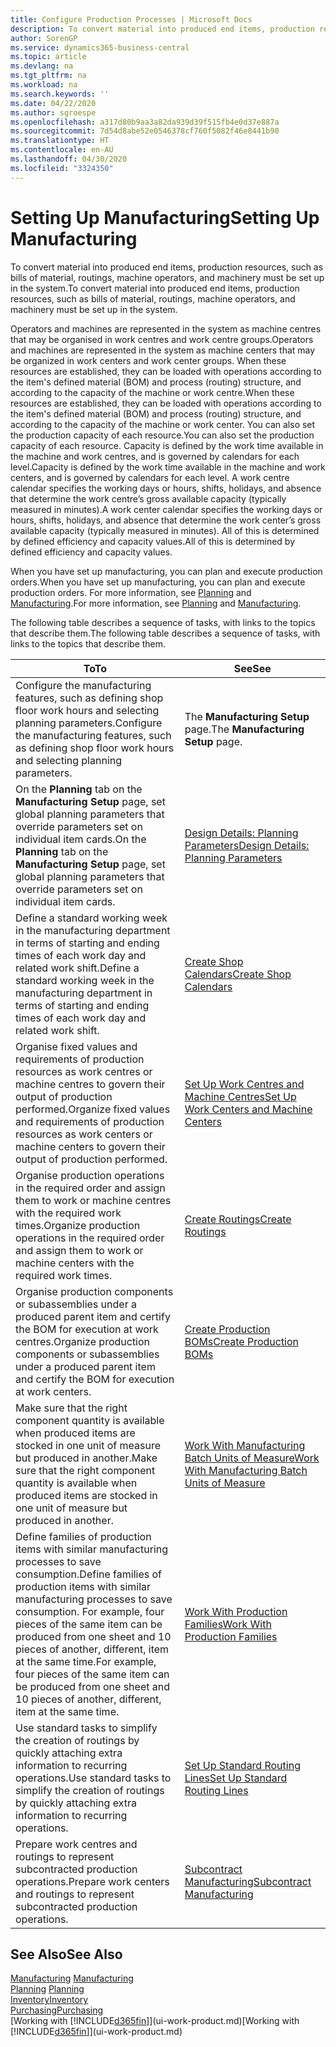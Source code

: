 ```yaml
---
title: Configure Production Processes | Microsoft Docs
description: To convert material into produced end items, production resources, such as bills of material, routings, machine operators, and machinery must be set up in the system.
author: SorenGP
ms.service: dynamics365-business-central
ms.topic: article
ms.devlang: na
ms.tgt_pltfrm: na
ms.workload: na
ms.search.keywords: ''
ms.date: 04/22/2020
ms.author: sgroespe
ms.openlocfilehash: a317d80b9aa3a82da939d39f515fb4e0d37e887a
ms.sourcegitcommit: 7d54d8abe52e0546378cf760f5082f46e8441b90
ms.translationtype: HT
ms.contentlocale: en-AU
ms.lasthandoff: 04/30/2020
ms.locfileid: "3324350"
---
```

# <a name="setting-up-manufacturing"></a><span data-ttu-id="f8efa-103">Setting Up Manufacturing</span><span class="sxs-lookup"><span data-stu-id="f8efa-103">Setting Up Manufacturing</span></span>
<span data-ttu-id="f8efa-104">To convert material into produced end items, production resources, such as bills of material, routings, machine operators, and machinery must be set up in the system.</span><span class="sxs-lookup"><span data-stu-id="f8efa-104">To convert material into produced end items, production resources, such as bills of material, routings, machine operators, and machinery must be set up in the system.</span></span>

<span data-ttu-id="f8efa-105">Operators and machines are represented in the system as machine centres that may be organised in work centres and work centre groups.</span><span class="sxs-lookup"><span data-stu-id="f8efa-105">Operators and machines are represented in the system as machine centers that may be organized in work centers and work center groups.</span></span> <span data-ttu-id="f8efa-106">When these resources are established, they can be loaded with operations according to the item's defined material (BOM) and process (routing) structure, and according to the capacity of the machine or work centre.</span><span class="sxs-lookup"><span data-stu-id="f8efa-106">When these resources are established, they can be loaded with operations according to the item's defined material (BOM) and process (routing) structure, and according to the capacity of the machine or work center.</span></span> <span data-ttu-id="f8efa-107">You can also set the production capacity of each resource.</span><span class="sxs-lookup"><span data-stu-id="f8efa-107">You can also set the production capacity of each resource.</span></span> <span data-ttu-id="f8efa-108">Capacity is defined by the work time available in the machine and work centres, and is governed by calendars for each level.</span><span class="sxs-lookup"><span data-stu-id="f8efa-108">Capacity is defined by the work time available in the machine and work centers, and is governed by calendars for each level.</span></span> <span data-ttu-id="f8efa-109">A work centre calendar specifies the working days or hours, shifts, holidays, and absence that determine the work centre’s gross available capacity (typically measured in minutes).</span><span class="sxs-lookup"><span data-stu-id="f8efa-109">A work center calendar specifies the working days or hours, shifts, holidays, and absence that determine the work center’s gross available capacity (typically measured in minutes).</span></span> <span data-ttu-id="f8efa-110">All of this is determined by defined efficiency and capacity values.</span><span class="sxs-lookup"><span data-stu-id="f8efa-110">All of this is determined by defined efficiency and capacity values.</span></span>  

<span data-ttu-id="f8efa-111">When you have set up manufacturing, you can plan and execute production orders.</span><span class="sxs-lookup"><span data-stu-id="f8efa-111">When you have set up manufacturing, you can plan and execute production orders.</span></span> <span data-ttu-id="f8efa-112">For more information, see [Planning](production-planning.md) and [Manufacturing](production-manage-manufacturing.md).</span><span class="sxs-lookup"><span data-stu-id="f8efa-112">For more information, see [Planning](production-planning.md) and [Manufacturing](production-manage-manufacturing.md).</span></span>  



 <span data-ttu-id="f8efa-113">The following table describes a sequence of tasks, with links to the topics that describe them.</span><span class="sxs-lookup"><span data-stu-id="f8efa-113">The following table describes a sequence of tasks, with links to the topics that describe them.</span></span>   

|<span data-ttu-id="f8efa-114">**To**</span><span class="sxs-lookup"><span data-stu-id="f8efa-114">**To**</span></span>|<span data-ttu-id="f8efa-115">**See**</span><span class="sxs-lookup"><span data-stu-id="f8efa-115">**See**</span></span>|  
|------------|-------------|  
|<span data-ttu-id="f8efa-116">Configure the manufacturing features, such as defining shop floor work hours and selecting planning parameters.</span><span class="sxs-lookup"><span data-stu-id="f8efa-116">Configure the manufacturing features, such as defining shop floor work hours and selecting planning parameters.</span></span>|<span data-ttu-id="f8efa-117">The **Manufacturing Setup** page.</span><span class="sxs-lookup"><span data-stu-id="f8efa-117">The **Manufacturing Setup** page.</span></span>|
|<span data-ttu-id="f8efa-118">On the **Planning** tab on the **Manufacturing Setup** page, set global planning parameters that override parameters set on individual item cards.</span><span class="sxs-lookup"><span data-stu-id="f8efa-118">On the **Planning** tab on the **Manufacturing Setup** page, set global planning parameters that override parameters set on individual item cards.</span></span>|[<span data-ttu-id="f8efa-119">Design Details: Planning Parameters</span><span class="sxs-lookup"><span data-stu-id="f8efa-119">Design Details: Planning Parameters</span></span>](design-details-planning-parameters.md)|
|<span data-ttu-id="f8efa-120">Define a standard working week in the manufacturing department in terms of starting and ending times of each work day and related work shift.</span><span class="sxs-lookup"><span data-stu-id="f8efa-120">Define a standard working week in the manufacturing department in terms of starting and ending times of each work day and related work shift.</span></span>|[<span data-ttu-id="f8efa-121">Create Shop Calendars</span><span class="sxs-lookup"><span data-stu-id="f8efa-121">Create Shop Calendars</span></span>](production-how-to-create-work-center-calendars.md)|  
|<span data-ttu-id="f8efa-122">Organise fixed values and requirements of production resources as work centres or machine centres to govern their output of production performed.</span><span class="sxs-lookup"><span data-stu-id="f8efa-122">Organize fixed values and requirements of production resources as work centers or machine centers to govern their output of production performed.</span></span>|[<span data-ttu-id="f8efa-123">Set Up Work Centres and Machine Centres</span><span class="sxs-lookup"><span data-stu-id="f8efa-123">Set Up Work Centers and Machine Centers</span></span>](production-how-to-set-up-work-and-machine-centers.md)|
|<span data-ttu-id="f8efa-124">Organise production operations in the required order and assign them to work or machine centres with the required work times.</span><span class="sxs-lookup"><span data-stu-id="f8efa-124">Organize production operations in the required order and assign them to work or machine centers with the required work times.</span></span>|[<span data-ttu-id="f8efa-125">Create Routings</span><span class="sxs-lookup"><span data-stu-id="f8efa-125">Create Routings</span></span>](production-how-to-create-routings.md)|
|<span data-ttu-id="f8efa-126">Organise production components or subassemblies under a produced parent item and certify the BOM for execution at work centres.</span><span class="sxs-lookup"><span data-stu-id="f8efa-126">Organize production components or subassemblies under a produced parent item and certify the BOM for execution at work centers.</span></span>|[<span data-ttu-id="f8efa-127">Create Production BOMs</span><span class="sxs-lookup"><span data-stu-id="f8efa-127">Create Production BOMs</span></span>](production-how-to-create-production-boms.md)|
|<span data-ttu-id="f8efa-128">Make sure that the right component quantity is available when produced items are stocked in one unit of measure but produced in another.</span><span class="sxs-lookup"><span data-stu-id="f8efa-128">Make sure that the right component quantity is available when produced items are stocked in one unit of measure but produced in another.</span></span>|[<span data-ttu-id="f8efa-129">Work With Manufacturing Batch Units of Measure</span><span class="sxs-lookup"><span data-stu-id="f8efa-129">Work With Manufacturing Batch Units of Measure</span></span>](production-how-to-use-the-manufacturing-batch-unit-of-measure.md)|  
|<span data-ttu-id="f8efa-130">Define families of production items with similar manufacturing processes to save consumption.</span><span class="sxs-lookup"><span data-stu-id="f8efa-130">Define families of production items with similar manufacturing processes to save consumption.</span></span> <span data-ttu-id="f8efa-131">For example, four pieces of the same item can be produced from one sheet and 10 pieces of another, different, item at the same time.</span><span class="sxs-lookup"><span data-stu-id="f8efa-131">For example, four pieces of the same item can be produced from one sheet and 10 pieces of another, different, item at the same time.</span></span>|[<span data-ttu-id="f8efa-132">Work With Production Families</span><span class="sxs-lookup"><span data-stu-id="f8efa-132">Work With Production Families</span></span>](production-how-work-family.md)|
|<span data-ttu-id="f8efa-133">Use standard tasks to simplify the creation of routings by quickly attaching extra information to recurring operations.</span><span class="sxs-lookup"><span data-stu-id="f8efa-133">Use standard tasks to simplify the creation of routings by quickly attaching extra information to recurring operations.</span></span>|[<span data-ttu-id="f8efa-134">Set Up Standard Routing Lines</span><span class="sxs-lookup"><span data-stu-id="f8efa-134">Set Up Standard Routing Lines</span></span>](production-how-set-up-standard-routing-lines.md)|  
|<span data-ttu-id="f8efa-135">Prepare work centres and routings to represent subcontracted production operations.</span><span class="sxs-lookup"><span data-stu-id="f8efa-135">Prepare work centers and routings to represent subcontracted production operations.</span></span>|[<span data-ttu-id="f8efa-136">Subcontract Manufacturing</span><span class="sxs-lookup"><span data-stu-id="f8efa-136">Subcontract Manufacturing</span></span>](production-how-to-subcontract-manufacturing.md)|  

## <a name="see-also"></a><span data-ttu-id="f8efa-137">See Also</span><span class="sxs-lookup"><span data-stu-id="f8efa-137">See Also</span></span>
<span data-ttu-id="f8efa-138">[Manufacturing](production-manage-manufacturing.md)  </span><span class="sxs-lookup"><span data-stu-id="f8efa-138">[Manufacturing](production-manage-manufacturing.md)  </span></span>  
<span data-ttu-id="f8efa-139">[Planning](production-planning.md) </span><span class="sxs-lookup"><span data-stu-id="f8efa-139">[Planning](production-planning.md) </span></span>  
[<span data-ttu-id="f8efa-140">Inventory</span><span class="sxs-lookup"><span data-stu-id="f8efa-140">Inventory</span></span>](inventory-manage-inventory.md)  
[<span data-ttu-id="f8efa-141">Purchasing</span><span class="sxs-lookup"><span data-stu-id="f8efa-141">Purchasing</span></span>](purchasing-manage-purchasing.md)  
<span data-ttu-id="f8efa-142">[Working with [!INCLUDE[d365fin](includes/d365fin_md.md)]](ui-work-product.md)</span><span class="sxs-lookup"><span data-stu-id="f8efa-142">[Working with [!INCLUDE[d365fin](includes/d365fin_md.md)]](ui-work-product.md)</span></span>
